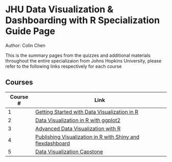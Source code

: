 # JHU Data Visualization & Dashboarding with R Specialization Guide Page

Author: Colin Chen </br>

This is the summary pages from the quizzes and additional materials throughout the entire specializaion from Johns Hopkins University, please refer to the following links respectively for each course </br>

## Courses
Course # | Link 
--- | --- 
1 | [Getting Started with Data Visualization in R](https://github.com/hsc251/R-Learn/blob/master/JHU_DataVisual/01_Getting_Started_with_Data_Visualization/JHU_datavis01.md)
2 | [Data Visualization in R with ggplot2]()
3 | [Advanced Data Visualization with R]()
4 | [Publishing Visualization in R with Shiny and flexdashboard]()
5 | [Data Visualization Capstone]()
</br>
